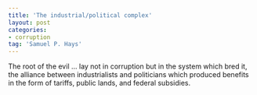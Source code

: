 ```yaml
---
title: 'The industrial/political complex'
layout: post
categories:
- corruption
tag: 'Samuel P. Hays'
---
```


The root of the evil ... lay not in corruption but in the system which bred it, the alliance between industrialists and politicians which produced benefits in the form of tariffs, public lands, and federal subsidies.